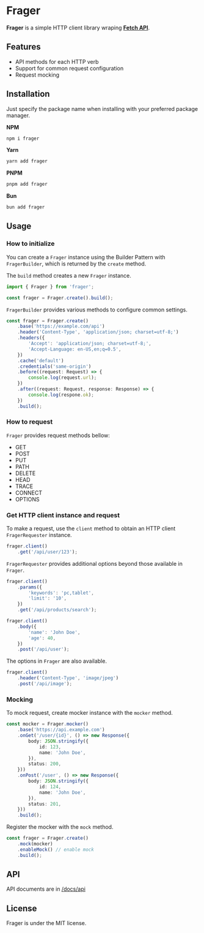 # Frager

**Frager** is a simple HTTP client library wraping [**Fetch API**](https://developer.mozilla.org/en-US/docs/Web/API/Fetch_API).

## Features

- API methods for each HTTP verb
- Support for common request configuration
- Request mocking

## Installation

Just specify the package name when installing with your preferred package manager.

**NPM**

```bash
npm i frager
```

**Yarn**

```bash
yarn add frager
```

**PNPM**

```bash
pnpm add frager
```

**Bun**

```bash
bun add frager
```

## Usage

### How to initialize

You can create a `Frager` instance using the Builder Pattern with `FragerBuilder`, which is returned by the `create` method.

The `build` method creates a new `Frager` instance.

```ts
import { Frager } from 'frager';

const frager = Frager.create().build();
```

`FragerBuilder` provides various methods to configure common settings.

```ts
const frager = Frager.create()
    .base('https://example.com/api')
    .header('Content-Type', 'application/json; charset=utf-8;')
    .headers({
        'Accept': 'application/json; charset=utf-8;',
        'Accept-Language: en-US,en;q=0.5',
    })
    .cache('default')
    .credentials('same-origin')
    .before((request: Request) => {
        console.log(request.url);
    })
    .after((request: Request, response: Response) => {
        console.log(respone.ok);
    })
    .build();
```

### How to request

`Frager` provides request methods bellow:

- GET
- POST
- PUT
- PATH
- DELETE
- HEAD
- TRACE
- CONNECT
- OPTIONS

### Get HTTP client instance and request

To make a request, use the `client` method to obtain an HTTP client `FragerRequester` instance.

```ts
frager.client()
    .get('/api/user/123');
```

`FragerRequester` provides additional options beyond those available in `Frager`.

```ts
frager.client()
    .params({
        'keywords': 'pc,tablet',
        'limit': '10',
    })
    .get('/api/products/search');
```

```ts
frager.client()
    .body({
        'name': 'John Doe',
        'age': 40,
    })
    .post('/api/user');
```

The options in `Frager` are also available.

```ts
frager.client()
    .header('Content-Type', 'image/jpeg')
    .post('/api/image');
```

### Mocking

To mock request, create mocker instance with the `mocker` method.

```ts
const mocker = Frager.mocker()
    .base('https://api.example.com')
    .onGet('/user/{id}', () => new Response({
        body: JSON.stringify({
            id: 123,
            name: 'John Doe',
        }),
        status: 200,
    }))
    .onPost('/user', () => new Response({
        body: JSON.stringify({
            id: 124,
            name: 'John Doe',
        }),
        status: 201,
    }))
    .build();
```

Register the mocker with the `mock` method.

```ts
const frager = Frager.create()
    .mock(mocker)
    .enableMock() // enable mock
    .build();
```

## API

API documents are in [/docs/api](/docs/api/modules.md)

## License

Frager is under the MIT license.